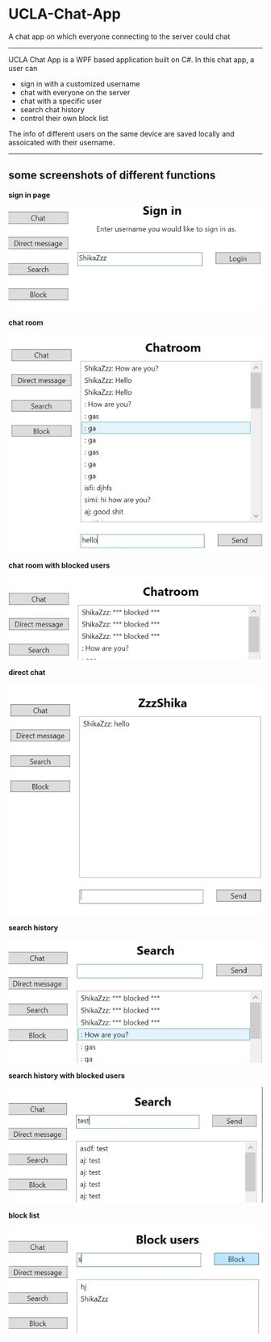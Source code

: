 # UCLA-Chat-App

A chat app on which everyone connecting to the server could chat

---

UCLA Chat App is a WPF based application built on C#. In this chat app, a user can 
- sign in with a customized username
- chat with everyone on the server
- chat with a specific user
- search chat history
- control their own block list

The info of different users on the same device are saved locally and assoicated with their username. 


---
## some screenshots of different functions

__sign in page__  

![__sign in page__](img/Login.jpg)


__chat room__  

![__chat room__](img/chatroom.jpg)


__chat room with blocked users__  

![__chat room with blocked users__](img/chatroom_02.jpg)


__direct chat__  

![__direct chat__](img/direct_msg.jpg)


__search history__  

![__search history__](img/search.jpg)


__search history with blocked users__  

![__search history with blocked users__](img/search_02.jpg)


__block list__  

![__block list__](img/blocklist.jpg)

